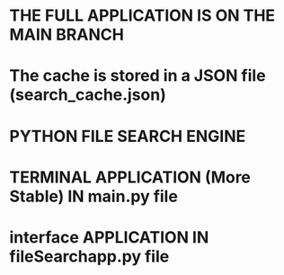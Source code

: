 # THE FULL APPLICATION IS ON THE MAIN BRANCH

# The cache is stored in a JSON file (search_cache.json)


# PYTHON FILE SEARCH ENGINE
# TERMINAL APPLICATION (More Stable) IN main.py file
# interface APPLICATION IN fileSearchapp.py file